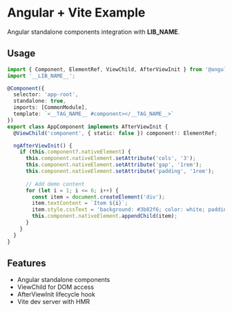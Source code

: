 # Angular + Vite Example

Angular standalone components integration with __LIB_NAME__.

## Usage

```typescript
import { Component, ElementRef, ViewChild, AfterViewInit } from '@angular/core';
import '__LIB_NAME__';

@Component({
  selector: 'app-root',
  standalone: true,
  imports: [CommonModule],
  template: `<__TAG_NAME__ #component></__TAG_NAME__>`
})
export class AppComponent implements AfterViewInit {
  @ViewChild('component', { static: false }) component!: ElementRef;

  ngAfterViewInit() {
    if (this.component?.nativeElement) {
      this.component.nativeElement.setAttribute('cols', '3');
      this.component.nativeElement.setAttribute('gap', '1rem');
      this.component.nativeElement.setAttribute('padding', '1rem');
      
      // Add demo content
      for (let i = 1; i <= 6; i++) {
        const item = document.createElement('div');
        item.textContent = `Item ${i}`;
        item.style.cssText = 'background: #3b82f6; color: white; padding: 1rem; border-radius: 4px; text-align: center;';
        this.component.nativeElement.appendChild(item);
      }
    }
  }
}
```

## Features

- Angular standalone components
- ViewChild for DOM access
- AfterViewInit lifecycle hook
- Vite dev server with HMR
